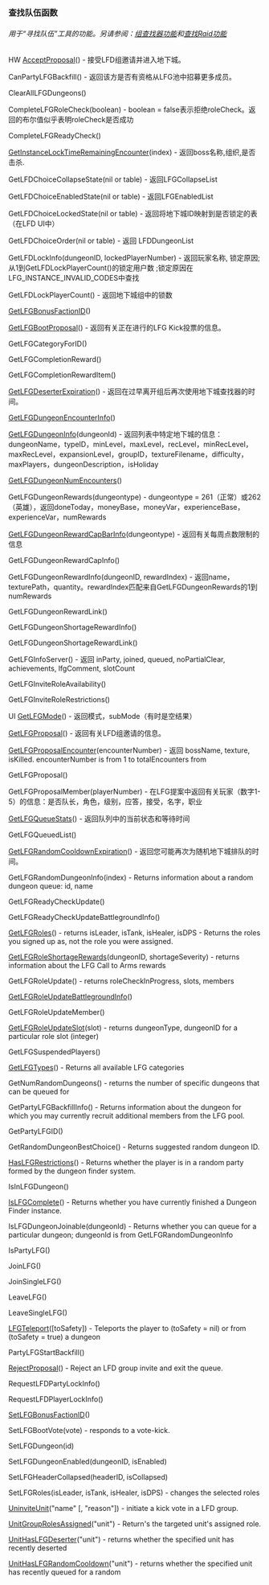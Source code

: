 ### 查找队伍函数

###### 用于“寻找队伍”工具的功能。另请参阅：[组查找器功能](https://wow.gamepedia.com/World_of_Warcraft_API#Group_Finder_Functions)和[查找Raid功能](https://wow.gamepedia.com/World_of_Warcraft_API#Looking_for_Raid_Functions)

HW [AcceptProposal](https://wow.gamepedia.com/API_AcceptProposal)\(\) - 接受LFD组邀请并进入地下城。

CanPartyLFGBackfill\(\) - 返回该方是否有资格从LFG池中招募更多成员。

ClearAllLFGDungeons\(\)

CompleteLFGRoleCheck\(boolean\) - boolean = false表示拒绝roleCheck。返回的布尔值似乎表明roleCheck是否成功

CompleteLFGReadyCheck\(\)

[GetInstanceLockTimeRemainingEncounter](https://wow.gamepedia.com/API_GetInstanceLockTimeRemainingEncounter)\(index\) - 返回boss名称,组织,是否击杀.

GetLFDChoiceCollapseState\(nil or table\) - 返回LFGCollapseList

GetLFDChoiceEnabledState\(nil or table\) - 返回LFGEnabledList

GetLFDChoiceLockedState\(nil or table\) - 返回将地下城ID映射到是否锁定的表（在LFD UI中）

GetLFDChoiceOrder\(nil or table\) - 返回 LFDDungeonList

GetLFDLockInfo\(dungeonID, lockedPlayerNumber\) - 返回玩家名称, 锁定原因; 从1到GetLFDLockPlayerCount\(\)的锁定用户数 ;锁定原因在LFG\_INSTANCE\_INVALID\_CODES中查找

GetLFDLockPlayerCount\(\) - 返回地下城组中的锁数

[GetLFGBonusFactionID](https://wow.gamepedia.com/API_GetLFGBonusFactionID)\(\)

[GetLFGBootProposal](https://wow.gamepedia.com/API_GetLFGBootProposal)\(\) - 返回有关正在进行的LFG Kick投票的信息。

GetLFGCategoryForID\(\)

GetLFGCompletionReward\(\)

GetLFGCompletionRewardItem\(\)

[GetLFGDeserterExpiration](https://wow.gamepedia.com/API_GetLFGDeserterExpiration)\(\) - 返回在过早离开组后再次使用地下城查找器的时间。

[GetLFGDungeonEncounterInfo](https://wow.gamepedia.com/API_GetLFGDungeonEncounterInfo)\(\)

[GetLFGDungeonInfo](https://wow.gamepedia.com/API_GetLFGDungeonInfo)\(dungeonId\) - 返回列表中特定地下城的信息：dungeonName，typeID，minLevel，maxLevel，recLevel，minRecLevel，maxRecLevel，expansionLevel，groupID，textureFilename，difficulty，maxPlayers，dungeonDescription，isHoliday

[GetLFGDungeonNumEncounters](https://wow.gamepedia.com/API_GetLFGDungeonNumEncounters)\(\)

GetLFGDungeonRewards\(dungeontype\) - dungeontype = 261（正常）或262（英雄），返回doneToday，moneyBase，moneyVar，experienceBase，experienceVar，numRewards

[GetLFGDungeonRewardCapBarInfo](https://wow.gamepedia.com/API_GetLFGDungeonRewardCapBarInfo)\(dungeontype\) - 返回有关每周点数限制的信息

GetLFGDungeonRewardCapInfo\(\)

GetLFGDungeonRewardInfo\(dungeonID, rewardIndex\) - 返回name，texturePath，quantity。rewardIndex匹配来自GetLFGDungeonRewards的1到numRewards

GetLFGDungeonRewardLink\(\)

GetLFGDungeonShortageRewardInfo\(\)

GetLFGDungeonShortageRewardLink\(\)

GetLFGInfoServer\(\) - 返回 inParty, joined, queued, noPartialClear, achievements, lfgComment, slotCount

GetLFGInviteRoleAvailability\(\)

GetLFGInviteRoleRestrictions\(\)

UI [GetLFGMode](https://wow.gamepedia.com/API_GetLFGMode)\(\) - 返回模式，subMode（有时是空结果）

[GetLFGProposal](https://wow.gamepedia.com/API_GetLFGProposal)\(\) - 返回有关LFD组邀请的信息。

[GetLFGProposalEncounter](https://wow.gamepedia.com/index.php?title=API_GetLFGProposalEncounter&action=edit&redlink=1)\(encounterNumber\) - 返回 bossName, texture, isKilled. encounterNumber is from 1 to totalEncounters from

GetLFGProposal\(\)

GetLFGProposalMember\(playerNumber\) - 在LFG提案中返回有关玩家（数字1-5）的信息：是否队长，角色，级别，应答，接受，名字，职业

[GetLFGQueueStats](https://wow.gamepedia.com/API_GetLFGQueueStats)\(\) - 返回队列中的当前状态和等待时间

GetLFGQueuedList\(\)

[GetLFGRandomCooldownExpiration](https://wow.gamepedia.com/API_GetLFGRandomCooldownExpiration)\(\) - 返回您可能再次为随机地下城排队的时间。

GetLFGRandomDungeonInfo\(index\) - Returns information about a random dungeon queue: id, name

GetLFGReadyCheckUpdate\(\)

GetLFGReadyCheckUpdateBattlegroundInfo\(\)

[GetLFGRoles](https://wow.gamepedia.com/API_GetLFGRoles)\(\) - returns isLeader, isTank, isHealer, isDPS - Returns the roles you signed up as, not the role you were assigned.

[GetLFGRoleShortageRewards](https://wow.gamepedia.com/API_GetLFGRoleShortageRewards)\(dungeonID, shortageSeverity\) - returns information about the LFG Call to Arms rewards

GetLFGRoleUpdate\(\) - returns roleCheckInProgress, slots, members

[GetLFGRoleUpdateBattlegroundInfo](https://wow.gamepedia.com/API_GetLFGRoleUpdateBattlegroundInfo)\(\)

GetLFGRoleUpdateMember\(\)

[GetLFGRoleUpdateSlot](https://wow.gamepedia.com/API_GetLFGRoleUpdateSlot)\(slot\) - returns dungeonType, dungeonID for a particular role slot \(integer\)

GetLFGSuspendedPlayers\(\)

[GetLFGTypes](https://wow.gamepedia.com/API_GetLFGTypes)\(\) - Returns all available LFG categories

GetNumRandomDungeons\(\) - returns the number of specific dungeons that can be queued for

GetPartyLFGBackfillInfo\(\) - Returns information about the dungeon for which you may currently recruit additional members from the LFG pool.

GetPartyLFGID\(\)

GetRandomDungeonBestChoice\(\) - Returns suggested random dungeon ID.

[HasLFGRestrictions](https://wow.gamepedia.com/API_HasLFGRestrictions)\(\) - Returns whether the player is in a random party formed by the dungeon finder system.

IsInLFGDungeon\(\)

[IsLFGComplete](https://wow.gamepedia.com/API_IsLFGComplete)\(\) - Returns whether you have currently finished a Dungeon Finder instance.

IsLFGDungeonJoinable\(dungeonId\) - Returns whether you can queue for a particular dungeon; dungeonId is from GetLFGRandomDungeonInfo

IsPartyLFG\(\)

JoinLFG\(\)

JoinSingleLFG\(\)

LeaveLFG\(\)

LeaveSingleLFG\(\)

[LFGTeleport](https://wow.gamepedia.com/API_LFGTeleport)\(\[toSafety\]\) - Teleports the player to \(toSafety = nil\) or from \(toSafety = true\) a dungeon

PartyLFGStartBackfill\(\)

[RejectProposal](https://wow.gamepedia.com/API_RejectProposal)\(\) - Reject an LFD group invite and exit the queue.

RequestLFDPartyLockInfo\(\)

RequestLFDPlayerLockInfo\(\)

[SetLFGBonusFactionID](https://wow.gamepedia.com/API_SetLFGBonusFactionID)\(\)

SetLFGBootVote\(vote\) - responds to a vote-kick.

SetLFGDungeon\(id\)

SetLFGDungeonEnabled\(dungeonID, isEnabled\)

SetLFGHeaderCollapsed\(headerID, isCollapsed\)

SetLFGRoles\(isLeader, isTank, isHealer, isDPS\) - changes the selected roles

[UninviteUnit](https://wow.gamepedia.com/API_UninviteUnit)\("name" \[, "reason"\]\) - initiate a kick vote in a LFD group.

[UnitGroupRolesAssigned](https://wow.gamepedia.com/API_UnitGroupRolesAssigned)\("unit"\) - Return's the targeted unit's assigned role.

[UnitHasLFGDeserter](https://wow.gamepedia.com/API_UnitHasLFGDeserter)\("unit"\) - returns whether the specified unit has recently deserted

[UnitHasLFGRandomCooldown](https://wow.gamepedia.com/API_UnitHasLFGRandomCooldown)\("unit"\) - returns whether the specified unit has recently queued for a random

